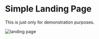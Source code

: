 # Simple Landing Page 
This is just only for demonstration purposes.

![landing page](https://res.cloudinary.com/andinianst93/image/upload/t_edited-1/ew8qxoevgko2rykpbuyi.jpg)